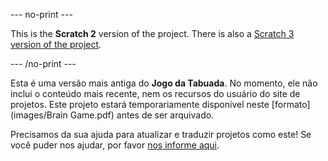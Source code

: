 --- no-print ---

This is the **Scratch 2** version of the project. There is also a [Scratch 3 version of the project](https://projects.raspberrypi.org/pt-BR/projects/brain-game).

--- /no-print ---

Esta é uma versão mais antiga do **Jogo da Tabuada**. No momento, ele não inclui o conteúdo mais recente, nem os recursos do usuário do site de projetos. Este projeto estará temporariamente disponível neste [formato](images/Brain Game.pdf) antes de ser arquivado. 

Precisamos da sua ajuda para atualizar e traduzir projetos como este! Se você puder nos ajudar, por favor [nos informe aqui](https://rpf.io/translators). 
